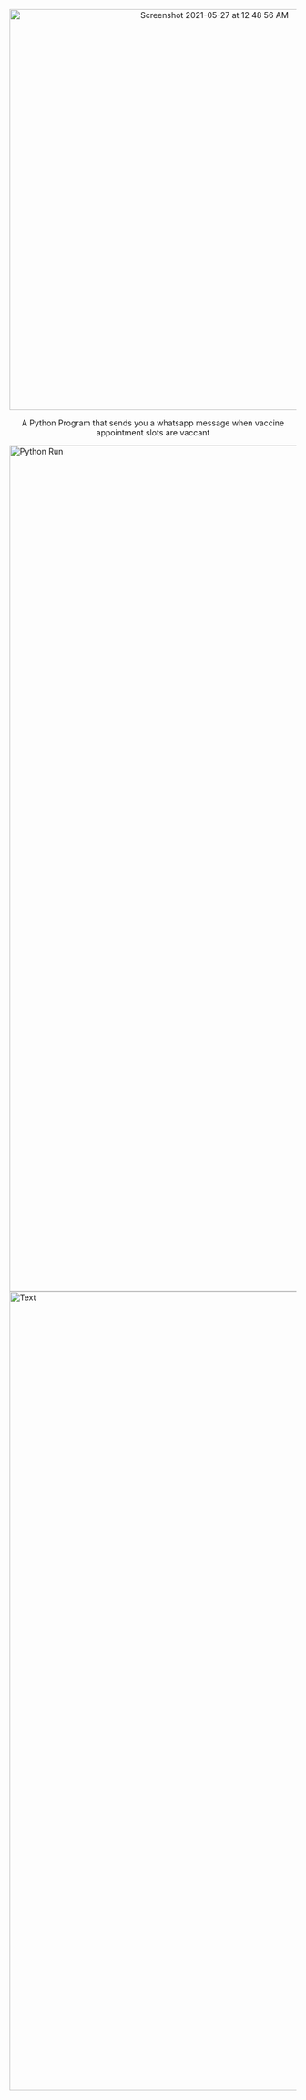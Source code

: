 <p align="center"> <img width="704" alt="Screenshot 2021-05-27 at 12 48 56 AM" src="https://user-images.githubusercontent.com/57455428/119719010-e82b1f00-be85-11eb-9ae9-4e0e52236ff2.png"></p>

<p align="center">A Python Program that sends you a whatsapp message when vaccine appointment slots are vaccant</p>

<img width="1486" alt="Python Run" src="https://user-images.githubusercontent.com/57455428/119715992-42c27c00-be82-11eb-90af-a601b6d048fd.png">

<img width="1403" alt="Text" src="https://user-images.githubusercontent.com/57455428/119716445-c5e3d200-be82-11eb-90af-fcea06ffa9dc.png">


